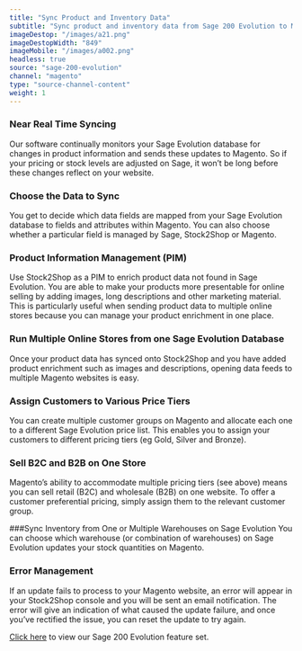 ```yaml
---
title: "Sync Product and Inventory Data"
subtitle: "Sync product and inventory data from Sage 200 Evolution to Magento."
imageDestop: "/images/a21.png"
imageDestopWidth: "849"
imageMobile: "/images/a002.png"
headless: true
source: "sage-200-evolution"
channel: "magento"
type: "source-channel-content"
weight: 1
---
```


### Near Real Time Syncing
Our software continually monitors your Sage Evolution database for changes in product information and sends these updates to Magento. So if your pricing or stock levels are adjusted on Sage, it won’t be long before these changes reflect on your website.

### Choose the Data to Sync
You get to decide which data fields are mapped from your Sage Evolution database to fields and attributes within Magento. You can also choose whether a particular field is managed by Sage, Stock2Shop or Magento.

### Product Information Management (PIM)
Use Stock2Shop as a PIM to enrich product data not found in Sage Evolution. You are able to make your products more presentable for online selling by adding images, long descriptions and other marketing material. This is particularly useful when sending product data to multiple online stores because you can manage your product enrichment in one place.

### Run Multiple Online Stores from one Sage Evolution Database
Once your product data has synced onto Stock2Shop and you have added product enrichment such as images and descriptions, opening data feeds to multiple Magento websites is easy.

### Assign Customers to Various Price Tiers
You can create multiple customer groups on Magento and allocate each one to a different Sage Evolution price list. This enables you to assign your customers to different pricing tiers (eg Gold, Silver and Bronze). 

### Sell B2C and B2B on One Store
Magento’s ability to accommodate multiple pricing tiers (see above) means you can sell retail (B2C) and wholesale (B2B) on one website. To offer a customer preferential pricing, simply assign them to the relevant customer group.

###Sync Inventory from One or Multiple Warehouses on Sage Evolution
You can choose which warehouse (or combination of warehouses) on Sage Evolution updates your stock quantities on Magento.

### Error Management
If an update fails to process to your Magento website, an error will appear in your Stock2Shop console and you will be sent an email notification. The error will give an indication of what caused the update failure, and once you’ve rectified the issue, you can reset the update to try again.

[Click here](/help/features/sage-200-evolution/ "Sage 200 Evolution Features") to view our Sage 200 Evolution feature set.